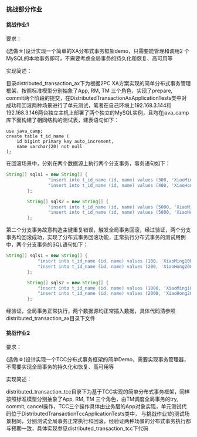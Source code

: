 ### 挑战部分作业



#### 挑战作业1

要求：

(选做☆)设计实现一个简单的XA分布式事务框架demo，只需要能管理和调用2 个MySQL的本地事务即可，不需要考虑全局事务的持久化和恢复、高可用等

实现简述：

目录distributed_transaction_ax下为根据2PC XA方案实现的简单分布式事务管理框架，按照标准模型分别抽象了App, RM, TM 三个角色，实现了prepare, commit两个阶段的提交，在DistributedTransactionAxApplicationTests类中对成功和回滚两种场景进行了单元测试，笔者在自己环境上192.168.3.144和192.168.3.146两台独立主机上部署了两个独立的MySQL实例，且均在java_camp库下面构建了相同结构的测试表，建表语句如下：

```mysql
use java_camp;
create table t_id_name (
    id bigint primary key auto_increment,
    name varchar(20) not null
);
```

在回滚场景中，分别在两个数据源上执行两个分支事务，事务语句如下：

```java
String[] sqls1 = new String[] {
                "insert into t_id_name (id, name) values (300, 'XiaoMing100')",
                "insert into t_id_name (id, name) values (400, 'XiaoHong200')",
        };

        String[] sqls2 = new String[] {
                "insert into t_id_name (id, name) values (5000, 'XiaoMing1000')",
                "insert into t_id_name (id, name) values (5000, 'XiaoHong2000')",   // 故意构造主键重复错误，触发回滚
        };
```

第二个分支事务故意构造主键重复错误，触发全局事务回滚，经过验证，两个分支事务均回滚成功，实现了分布式事务回滚功能，正常执行分布式事务的测试用例中，两个分支事务的SQL语句如下：

```java
String[] sqls1 = new String[] {
            "insert into t_id_name (id, name) values (100, 'XiaoMing100')",
            "insert into t_id_name (id, name) values (200, 'XiaoHong200')",
        };

        String[] sqls2 = new String[] {
            "insert into t_id_name (id, name) values (1000, 'XiaoMing1000')",
            "insert into t_id_name (id, name) values (2000, 'XiaoHong2000')",
        };
```

经验证，全局事务正常执行，两个数据源均正常插入数据，具体代码清参照distributed_transaction_ax目录下文件



#### 挑战作业2

要求：

(选做☆)设计实现一个TCC分布式事务框架的简单Demo，需要实现事务管理器， 不需要实现全局事务的持久化和恢复、高可用等

实现简述：

distributed_transaction_tcc目录下为基于TCC实现的简单分布式事务框架，同样按照标准模型分别抽象了App, RM, TM 三个角色，由TM调度全局事务的try, commit, cancel操作，TCC三个操作具体由业务层的App对象实现，单元测试代码位于DistributedTransactionTccApplicationTests类中， 与挑战作业1的测试场景相同，分别测试全局事务正常执行和回滚，经验证两种场景的分布式事务执行都与预期一致，具体实现参见distributed_transaction_tcc下代码















